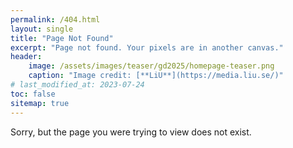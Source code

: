 ```yaml
---
permalink: /404.html
layout: single
title: "Page Not Found"
excerpt: "Page not found. Your pixels are in another canvas."
header:
    image: /assets/images/teaser/gd2025/homepage-teaser.png
    caption: "Image credit: [**LiU**](https://media.liu.se/)"
# last_modified_at: 2023-07-24
toc: false
sitemap: true
---
```



Sorry, but the page you were trying to view does not exist.
